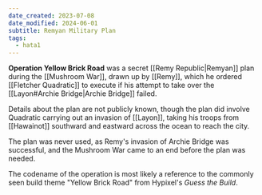 ```yaml
---
date_created: 2023-07-08
date_modified: 2024-06-01
subtitle: Remyan Military Plan
tags:
  - hata1
---
```


**Operation Yellow Brick Road** was a secret [[Remy Republic|Remyan]] plan during the [[Mushroom War]], drawn up by [[Remy]], which he ordered [[Fletcher Quadratic]] to execute if his attempt to take over the [[Layon#Archie Bridge|Archie Bridge]] failed.

Details about the plan are not publicly known, though the plan did involve Quadratic carrying out an invasion of [[Layon]], taking his troops from [[Hawainot]] southward and eastward across the ocean to reach the city.

The plan was never used, as Remy's invasion of Archie Bridge was successful, and the Mushroom War came to an end before the plan was needed.

The codename of the operation is most likely a reference to the commonly seen build theme "Yellow Brick Road" from Hypixel's *Guess the Build*.